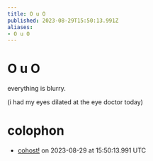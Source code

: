 ```yaml
---
title: O u O
published: 2023-08-29T15:50:13.991Z
aliases:
- O u O
---
```


# O u O

everything is blurry.

(i had my eyes dilated at the eye doctor today)

# colophon

- [cohost!](https://cohost.org/exodrifter/post/2662563-o-u-o) on 2023-08-29 at 15:50:13.991 UTC
